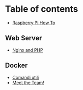 # Table of contents

* [Raspberry Pi How To](README.md)

## Web Server

* [Nginx and PHP](web-server/nginx-and-php.md)

## Docker

* [Comandi utili](docker/comandi-utili.md)
* [Meet the Team!](docker/meet-the-team.md)
